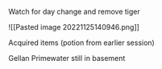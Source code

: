 Watch for day change and remove tiger

![[Pasted image 20221125140946.png]]

Acquired items (potion from earlier session)

Gellan Primewater still in basement

